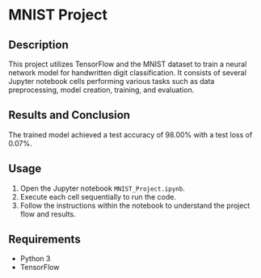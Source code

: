 # MNIST Project

## Description
This project utilizes TensorFlow and the MNIST dataset to train a neural network model for handwritten digit classification. It consists of several Jupyter notebook cells performing various tasks such as data preprocessing, model creation, training, and evaluation.

## Results and Conclusion
The trained model achieved a test accuracy of 98.00% with a test loss of 0.07%.

## Usage
1. Open the Jupyter notebook `MNIST_Project.ipynb`.
2. Execute each cell sequentially to run the code.
3. Follow the instructions within the notebook to understand the project flow and results.

## Requirements
- Python 3
- TensorFlow
